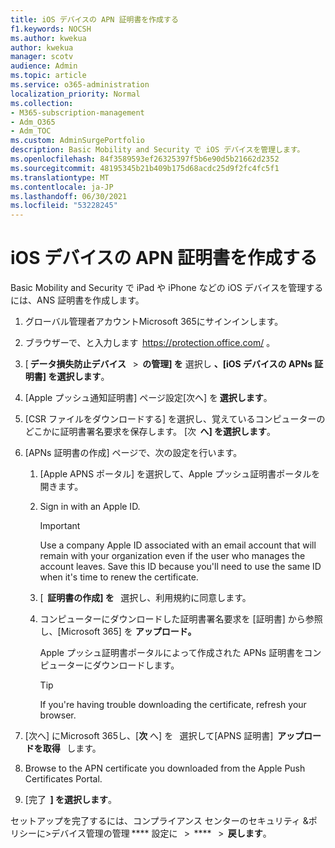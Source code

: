 ```yaml
---
title: iOS デバイスの APN 証明書を作成する
f1.keywords: NOCSH
ms.author: kwekua
author: kwekua
manager: scotv
audience: Admin
ms.topic: article
ms.service: o365-administration
localization_priority: Normal
ms.collection:
- M365-subscription-management
- Adm_O365
- Adm_TOC
ms.custom: AdminSurgePortfolio
description: Basic Mobility and Security で iOS デバイスを管理します。
ms.openlocfilehash: 84f3589593ef26325397f5b6e90d5b21662d2352
ms.sourcegitcommit: 48195345b21b409b175d68acdc25d9f2fc4fc5f1
ms.translationtype: MT
ms.contentlocale: ja-JP
ms.lasthandoff: 06/30/2021
ms.locfileid: "53228245"
---
```

# <a name="create-an-apns-certificate-for-ios-devices"></a>iOS デバイスの APN 証明書を作成する

Basic Mobility and Security で iPad や iPhone などの iOS デバイスを管理するには、ANS 証明書を作成します。

1. グローバル管理者アカウントMicrosoft 365にサインインします。

2. ブラウザーで、と入力します  <https://protection.office.com/> 。

3. [ **データ損失防止デバイス**   >  **の管理] を** 選択し **、[iOS デバイスの APNs 証明書] を選択します**。

4. [Apple プッシュ通知証明書] ページ設定[次へ] を **選択します**。

5. [CSR ファイルをダウンロードする] を選択し、覚えているコンピューターのどこかに証明書署名要求を保存します。 [次  **へ] を選択します**。

6. [APNs 証明書の作成] ページで、次の設定を行います。

    1. [Apple APNS ポータル] を選択して、Apple プッシュ証明書ポータルを開きます。

    2. Sign in with an Apple ID.

       > [!IMPORTANT]
       > Use a company Apple ID associated with an email account that will remain with your organization even if the user who manages the account leaves. Save this ID because you'll need to use the same ID when it's time to renew the certificate.

    3. [  **証明書の作成] を**   選択し、利用規約に同意します。

    4. コンピューターにダウンロードした証明書署名要求を [証明書] から参照し、[Microsoft 365] を **アップロード。**

       Apple プッシュ証明書ポータルによって作成された APNs 証明書をコンピューターにダウンロードします。

       > [!TIP]
       > If you're having trouble downloading the certificate, refresh your browser.

7. [次へ] にMicrosoft 365し、[**次** へ] を   選択して[APNS 証明書]  **アップロードを取得**   します。

8.  Browse to the APN certificate you downloaded from the Apple Push Certificates Portal.

9. [完了  **] を選択します**。

セットアップを完了するには、コンプライアンス センターのセキュリティ &ポリシーに>デバイス管理の管理 **** 設定に   >  ****   >  **戻します**。
